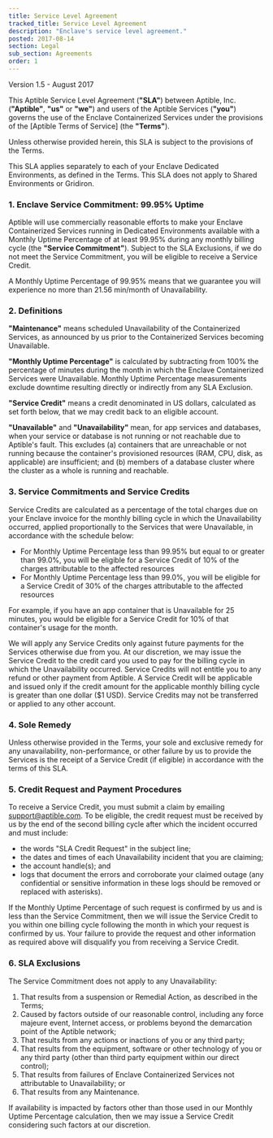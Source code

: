 ```yaml
---
title: Service Level Agreement
tracked_title: Service Level Agreement
description: "Enclave's service level agreement."
posted: 2017-08-14
section: Legal
sub_section: Agreements
order: 1
---
```

<!-- Reference Links -->
[Terms of Service]:/legal/terms-of-service

Version 1.5 - August 2017

This Aptible Service Level Agreement (**"SLA"**) between Aptible, Inc. (**"Aptible"**, **"us"** or **"we"**) and users of the Aptible Services (**"you"**) governs the use of the Enclave Containerized Services under the provisions of the [Aptible Terms of Service] (the **"Terms"**).

Unless otherwise provided herein, this SLA is subject to the provisions of the Terms.

This SLA applies separately to each of your Enclave Dedicated Environments, as defined in the Terms. This SLA does not apply to Shared Environments or Gridiron.

### 1. Enclave Service Commitment: 99.95% Uptime
Aptible will use commercially reasonable efforts to make your Enclave Containerized Services running in Dedicated Environments available with a Monthly Uptime Percentage of at least 99.95% during any monthly billing cycle (the **"Service Commitment"**). Subject to the SLA Exclusions, if we do not meet the Service Commitment, you will be eligible to receive a Service Credit.

A Monthly Uptime Percentage of 99.95% means that we guarantee you will experience no more than 21.56 min/month of Unavailability.

### 2. Definitions

**"Maintenance"** means scheduled Unavailability of the Containerized Services, as announced by us prior to the Containerized Services becoming Unavailable.

**"Monthly Uptime Percentage"** is calculated by subtracting from 100% the percentage of minutes during the month in which the Enclave Containerized Services were Unavailable. Monthly Uptime Percentage measurements exclude downtime resulting directly or indirectly from any SLA Exclusion.

**"Service Credit"** means a credit denominated in US dollars, calculated as set forth below, that we may credit back to an eligible account.

**"Unavailable"** and **"Unavailability"** mean, for app services and databases, when your service or database is not running or not reachable due to Aptible's fault. This excludes (a) containers that are unreachable or not running because the container's provisioned resources (RAM, CPU, disk, as applicable) are insufficient; and (b) members of a database cluster where the cluster as a whole is running and reachable.

### 3. Service Commitments and Service Credits
Service Credits are calculated as a percentage of the total charges due on your Enclave invoice for the monthly billing cycle in which the Unavailability occurred, applied proportionally to the Services that were Unavailable, in accordance with the schedule below:

- For Monthly Uptime Percentage less than 99.95% but equal to or greater than 99.0%, you will be eligible for a Service Credit of 10% of the charges attributable to the affected resources
- For Monthly Uptime Percentage less than 99.0%, you will be eligible for a Service Credit of 30% of the charges attributable to the affected resources

For example, if you have an app container that is Unavailable for 25 minutes, you would be eligible for a Service Credit for 10% of that container's usage for the month. 

We will apply any Service Credits only against future payments for the Services otherwise due from you. At our discretion, we may issue the Service Credit to the credit card you used to pay for the billing cycle in which the Unavailability occurred. Service Credits will not entitle you to any refund or other payment from Aptible. A Service Credit will be applicable and issued only if the credit amount for the applicable monthly billing cycle is greater than one dollar ($1 USD). Service Credits may not be transferred or applied to any other account.

### 4. Sole Remedy
Unless otherwise provided in the Terms, your sole and exclusive remedy for any unavailability, non-performance, or other failure by us to provide the  Services is the receipt of a Service Credit (if eligible) in accordance with the terms of this SLA.

### 5. Credit Request and Payment Procedures
To receive a Service Credit, you must submit a claim by emailing support@aptible.com. To be eligible, the credit request must be received by us by the end of the second billing cycle after which the incident occurred and must include:

- the words "SLA Credit Request" in the subject line;
- the dates and times of each Unavailability incident that you are claiming;
- the account handle(s); and
- logs that document the errors and corroborate your claimed outage (any confidential or sensitive information in these logs should be removed or replaced with asterisks).

If the Monthly Uptime Percentage of such request is confirmed by us and is less than the Service Commitment, then we will issue the Service Credit to you within one billing cycle following the month in which your request is confirmed by us. Your failure to provide the request and other information as required above will disqualify you from receiving a Service Credit.

### 6. SLA Exclusions
The Service Commitment does not apply to any Unavailability:  

1. That results from a suspension or Remedial Action, as described in the Terms;
2. Caused by factors outside of our reasonable control, including any force majeure event, Internet access, or problems beyond the demarcation point of the Aptible network;  
3. That results from any actions or inactions of you or any third party;  
4. That results from the equipment, software or other technology of you or any third party (other than third party equipment within our direct control);  
5. That results from failures of Enclave Containerized Services not attributable to Unavailability; or   
6. That results from any Maintenance.

If availability is impacted by factors other than those used in our Monthly Uptime Percentage calculation, then we may issue a Service Credit considering such factors at our discretion.
